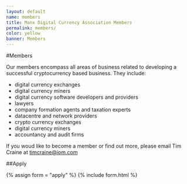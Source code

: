 ```yaml
---
layout: default
name: members
title: Manx Digital Currency Association Members
permalink: members/
color: yellow
banner: Members
---
```


#Members

Our members encompass all areas of business related to developing a successful cryptocurrency based business. They include:

* digital currency exchanges
* digital currency miners
* digital currency software developers and providers
* lawyers
* company formation agents and taxation experts
* datacentre and network providers
* crypto currency exchanges
* digital currency miners
* accountancy and audit firms

If you woud like to become a member or find out more, please email Tim Craine at [timcraine@iom.com](timcraine@iom.com)

##Apply

{% assign form = "apply" %}
{% include form.html %}
